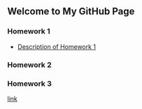 ## Welcome to My GitHub Page 


### Homework 1
* [Description of Homework 1](IE360_Spring22_HW1.pdf)
### Homework 2
### Homework 3

[link](https://moodle.boun.edu.tr/login/)
